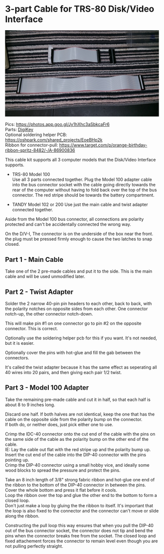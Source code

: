 # 3-part Cable for TRS-80 Disk/Video Interface

![](kit.jpg)

Pics: https://photos.app.goo.gl/Jy1hXhc3aSbkcaFr6  
Parts: [DigiKey](https://www.digikey.com/short/22hnb0rh)  
Optional soldering helper PCB: https://oshpark.com/shared_projects/EoeBHp2k  
Ribbon for connector-pull: https://www.target.com/p/orange-birthday-ribbon-spritz-8482/-/A-86900836

This cable kit supports all 3 computer models that the Disk/Video Interface supports.
* TRS-80 Model 100  
Use all 3 parts connected together.
Plug the Model 100 adapter cable into the bus connector socket with the cable going directly towards the rear of the computer without having to fold back over the top of the bus connector.
The red stripe should be towards the battery compartment.

* TANDY Model 102 or 200
Use just the main cable and twist adapter connected together.

Aside from the Model 100 bus connector, all connections are polarity protected and can't be accidentally connected the wrong way.

On the D/V-I, The connector is on the underside of the box near the front. the plug must be pressed firmly enough to cause the two latches to snap closed.

## Part 1 - Main Cable  
Take one of the 2 pre-made cables and put it to the side. This is the main cable and will be used unmodified later.

## Part 2 - Twist Adapter  
Solder the 2 narrow 40-pin pin headers to each other, back to back, with the polarity notches on opposite sides from each other. One connector notch-up, the other connector notch-down.  

This will make pin #1 on one connector go to pin #2 on the opposite connector. This is correct.  

Optionally use the soldering helper pcb for this if you want. It's not needed, but it is easier.  

Optionally cover the pins with hot-glue and fill the gab between the connectors.  

It's called the twist adapter because it has the same effect as seperating all 40 wires into 20 pairs, and then giving each pair 1/2 twist.

## Part 3 - Model 100 Adapter
Take the remaining pre-made cable and cut it in half, so that each half is about 8 to 9 inches long.

Discard one half. If both halves are not identical, keep the one that has the cable on the opposite side from the polarity bump on the connector.  
If both do, or neither does, just pick either one to use.

Crimp the IDC-40 connector onto the cut end of the cable with the pins on the same side of the cable as the polarity bump on the other end of the cable.  
IE: Lay the cable out flat with the red stripe up and the polarity bump up.  
Insert the cut end of the cable into the DIP-40 connector with the pins pointing up.  
Crimp the DIP-40 connector using a small hobby vice, and ideally some wood blocks to spread the pressure and protect the pins.  

Take an 8 inch length of 3/8" strong fabric ribbon and hot-glue one end of the ribbon to the bottom of the DIP-40 connector in between the pins. Cover the whole bottom and press it flat before it cools.  
Loop the ribbon over the top and glue the other end to the bottom to form a closed loop.  
Don't just make a loop by gluing the the ribbon to itself. It's important that the loop is also fixed to the connector and the connector can't move or slide along the ribbon.  

Constructing the pull loop this way ensures that when you pull the DIP-40 out of the bus connector socket, the connector does not tip and bend the pins when the connector breaks free from the socket.  The closed loop and fixed attachement forces the connector to remain level even though you are not pulling perfectly straight.

